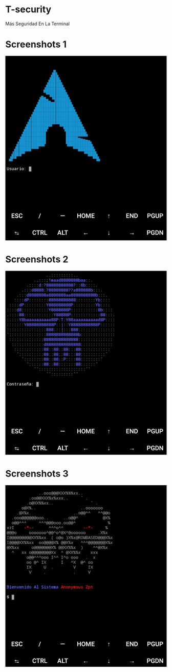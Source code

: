 # T-security
Más Seguridad En La Terminal 

# Screenshots 1
![imagen.jpg](https://github.com/Anonymous-Zpt/Archivos/blob/master/T-security/IMG_20200603_205954.jpg) 

# Screenshots 2
![imagen2.jpg](https://github.com/Anonymous-Zpt/Archivos/blob/master/T-security/IMG_20200603_210008.jpg)

# Screenshots 3
![imagen2.jpg](https://github.com/Anonymous-Zpt/Archivos/blob/master/T-security/IMG_20200603_210024.jpg)
